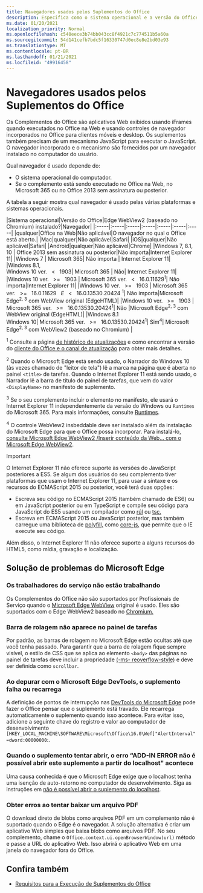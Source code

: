 ```yaml
---
title: Navegadores usados pelos Suplementos do Office
description: Especifica como o sistema operacional e a versão do Office determinam o navegador que é usado pelos suplementos do Office.
ms.date: 01/20/2021
localization_priority: Normal
ms.openlocfilehash: c540eece3b74bb043cc8f4921c7c774511b5a60a
ms.sourcegitcommit: 54d141cefb7bdc5f16330747d0ec8e8e2bd03e93
ms.translationtype: MT
ms.contentlocale: pt-BR
ms.lasthandoff: 01/21/2021
ms.locfileid: "49916458"
---
```

# <a name="browsers-used-by-office-add-ins"></a>Navegadores usados pelos Suplementos do Office

Os Complementos do Office são aplicativos Web exibidos usando iFrames quando executados no Office na Web e usando controles de navegador incorporados no Office para clientes móveis e desktop. Os suplementos também precisam de um mecanismo JavaScript para executar o JavaScript. O navegador incorporado e o mecanismo são fornecidos por um navegador instalado no computador do usuário.

Qual navegador é usado depende do:

- O sistema operacional do computador.
- Se o complemento está sendo executado no Office na Web, no Microsoft 365 ou no Office 2013 sem assinatura ou posterior.

A tabela a seguir mostra qual navegador é usado pelas várias plataformas e sistemas operacionais.

|Sistema operacional|Versão do Office|Edge WebView2 (baseado no Chromium) instalado?|Navegador|
|:-----|:-----|:-----|:-----|:-----|:-----|:-----|
|qualquer|Office na Web|Não aplicável|O navegador no qual o Office está aberto.|
|Mac|qualquer|Não aplicável|Safari|
|iOS|qualquer|Não aplicável|Safari|
|Android|qualquer|Não aplicável|Chrome|
|Windows 7, 8.1, 10 | Office 2013 sem assinatura ou posterior|Não importa|Internet Explorer 11|
|Windows 7 | Microsoft 365| Não importa | Internet Explorer 11|
|Windows 8.1,<br>Windows 10 ver. &nbsp; < &nbsp; 1903| Microsoft 365 | Não| Internet Explorer 11|
|Windows 10 ver. &nbsp; >= &nbsp; 1903 | Microsoft 365 ver. &nbsp; < &nbsp; 16.0.11629<sup>1</sup>| Não importa|Internet Explorer 11|
|Windows 10 ver. &nbsp; >= &nbsp; 1903 | Microsoft 365 ver. &nbsp; >= &nbsp; 16.0.11629 &nbsp; _E_ &nbsp; < &nbsp; 16.0.13530.20424 <sup>1</sup>| Não importa|Microsoft Edge<sup>2, 3</sup> com WebView original (EdgeHTML)|
|Windows 10 ver. &nbsp; >= &nbsp; 1903 | Microsoft 365 ver. &nbsp; >= &nbsp; 16.0.13530.20424<sup>1</sup>| Não |Microsoft Edge<sup>2, 3</sup> com WebView original (EdgeHTML)|
|Windows 8.1<br>Windows 10| Microsoft 365 ver. &nbsp; >= &nbsp; 16.0.13530.20424<sup>1</sup>| Sim<sup>4</sup>|  Microsoft Edge<sup>2, 3</sup> com WebView2 (baseado no Chromium) |

<sup>1</sup> Consulte a página [de histórico de atualizações](/officeupdates/update-history-office365-proplus-by-date) e como encontrar a versão do [cliente do Office e o canal de atualização](https://support.office.com/article/What-version-of-Office-am-I-using-932788b8-a3ce-44bf-bb09-e334518b8b19) para obter mais detalhes.

<sup>2</sup> Quando o Microsoft Edge está sendo usado, o Narrador do Windows 10 (às vezes chamado de "leitor de tela") lê a marca na página que é aberta no painel `<title>` de tarefas. Quando o Internet Explorer 11 está sendo usado, o Narrador lê a barra de título do painel de tarefas, que vem do valor `<DisplayName>` no manifesto de suplemento.

<sup>3</sup> Se o seu complemento incluir o elemento no manifesto, ele usará o Internet Explorer 11 independentemente da versão do Windows ou `Runtimes` do Microsoft 365. Para mais informações, consulte [Runtimes](../reference/manifest/runtimes.md).

<sup>4</sup> O controle WebView2 insbeddable deve ser instalado além da instalação do Microsoft Edge para que o Office possa incorporar. Para instalá-lo, [consulte Microsoft Edge WebView2 /Inserir conteúdo da Web... com o Microsoft Edge WebView2](https://developer.microsoft.com/microsoft-edge/webview2/).


> [!IMPORTANT]
> O Internet Explorer 11 não oferece suporte às versões do JavaScript posteriores a ES5. Se algum dos usuários do seu complemento tiver plataformas que usam o Internet Explorer 11, para usar a sintaxe e os recursos do ECMAScript 2015 ou posterior, você terá duas opções:
>
> - Escreva seu código no ECMAScript 2015 (também chamado de ES6) ou em JavaScript posterior ou em TypeScript e compile seu código para JavaScript do ES5 usando um compilador como [rúl](https://babeljs.io/) ou [tsc.](https://www.typescriptlang.org/index.html)
> - Escreva em ECMAScript 2015 ou JavaScript posterior, mas também carregue uma biblioteca de [polyfill,](https://wikipedia.org/wiki/Polyfill_(programming)) como [core-js,](https://github.com/zloirock/core-js) que permite que o IE execute seu código.
>
> Além disso, o Internet Explorer 11 não oferece suporte a alguns recursos do HTML5, como mídia, gravação e localização.

## <a name="troubleshooting-microsoft-edge-issues"></a>Solução de problemas do Microsoft Edge

### <a name="service-workers-are-not-working"></a>Os trabalhadores do serviço não estão trabalhando

Os Complementos do Office não são suportados por Profissionais de Serviço quando o [Microsoft Edge WebView](/microsoft-edge/hosting/webview) original é usado. Eles são suportados com o Edge WebView2 baseado no [Chromium.](/microsoft-edge/hosting/webview2)

### <a name="scroll-bar-does-not-appear-in-task-pane"></a>Barra de rolagem não aparece no painel de tarefas

Por padrão, as barras de rolagem no Microsoft Edge estão ocultas até que você tenha passado. Para garantir que a barra de rolagem fique sempre visível, o estilo de CSS que se aplica ao elemento `<body>` das páginas no painel de tarefas deve incluir a propriedade [(-ms- reoverflow-style)](https://developer.mozilla.org/docs/Archive/Web/CSS/-ms-overflow-style) e deve ser definida como `scrollbar`.

### <a name="when-debugging-with-the-microsoft-edge-devtools-the-add-in-crashes-or-reloads"></a>Ao depurar com o Microsoft Edge DevTools, o suplemento falha ou recarrega

A definição de pontos de interrupção nas [DevTools do Microsoft Edge](https://www.microsoft.com/p/microsoft-edge-devtools-preview/9mzbfrmz0mnj?rtc=1&activetab=pivot%3Aoverviewtab) pode fazer o Office pensar que o suplemento está travado. Ele recarrega automaticamente o suplemento quando isso acontece. Para evitar isso, adicione a seguinte chave do registro e valor ao computador de desenvolvimento `[HKEY_LOCAL_MACHINE\SOFTWARE\Microsoft\Office\16.0\Wef]"AlertInterval"=dword:00000000`:.

### <a name="when-the-add-in-tries-to-open-get-add-in-error-we-cant-open-this-add-in-from-the-localhost-error"></a>Quando o suplemento tentar abrir, o erro “ADD-IN ERROR não é possível abrir este suplemento a partir do localhost" acontece

Uma causa conhecida é que o Microsoft Edge exige que o localhost tenha uma isenção de auto-retorno no computador de desenvolvimento. Siga as instruções em [não é possível abrir o suplemento do localhost](/office/troubleshoot/error-messages/cannot-open-add-in-from-localhost).

### <a name="get-errors-trying-to-download-a-pdf-file"></a>Obter erros ao tentar baixar um arquivo PDF

O download direto de blobs como arquivos PDF em um complemento não é suportado quando o Edge é o navegador. A solução alternativa é criar um aplicativo Web simples que baixa blobs como arquivos PDF. No seu complemento, chame o `Office.context.ui.openBrowserWindow(url)` método e passe a URL do aplicativo Web. Isso abrirá o aplicativo Web em uma janela do navegador fora do Office.

## <a name="see-also"></a>Confira também

- [Requisitos para a Execução de Suplementos do Office](requirements-for-running-office-add-ins.md)
